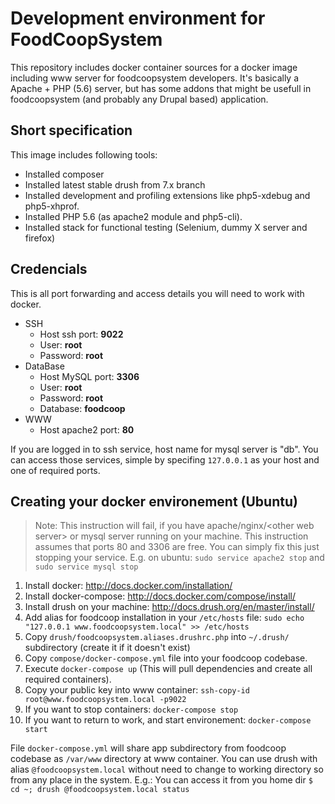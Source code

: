 # Development environment for FoodCoopSystem

This repository includes docker container sources for a docker image including www server for foodcoopsystem developers. It's basically a Apache + PHP (5.6) server, but has some addons that might be usefull in foodcoopsystem (and probably any Drupal based) application.

## Short specification
This image includes following tools:

* Installed composer
* Installed latest stable drush from 7.x branch
* Installed development and profiling extensions like php5-xdebug and php5-xhprof.
* Installed PHP 5.6 (as apache2 module and php5-cli).
* Installed stack for functional testing (Selenium, dummy X server and firefox)


## Credencials

This is all port forwarding and access details you will need to work with docker.

* SSH
  * Host ssh port: **9022**
  * User: **root**
  * Password: **root**
* DataBase
  * Host MySQL port: **3306**
  * User: **root**
  * Password: **root** 
  * Database: **foodcoop**
* WWW
  * Host apache2 port: **80**

If you are logged in to ssh service, host name for mysql server is "db". You can access those services, simple by specifing `127.0.0.1` as your host and one of required ports.


## Creating your docker environement (Ubuntu)
> Note: This instruction will fail, if you have apache/nginx/\<other web server\> or mysql server running on your machine. This instruction assumes that ports 80 and 3306 are free. You can simply fix this just stopping your service. E.g. on ubuntu: `sudo service apache2 stop` and `sudo service mysql stop`

1. Install docker: http://docs.docker.com/installation/
1. Install docker-compose: http://docs.docker.com/compose/install/
1. Install drush on your machine: http://docs.drush.org/en/master/install/
1. Add alias for foodcoop installation in your `/etc/hosts` file: `sudo echo "127.0.0.1 www.foodcoopsystem.local" >> /etc/hosts`
1. Copy `drush/foodcoopsystem.aliases.drushrc.php` into `~/.drush/` subdirectory (create it if it doesn't exist)
1. Copy `compose/docker-compose.yml` file into your foodcoop codebase. 
1. Execute `docker-compose up` (This will pull dependencies and create all required containers).
1. Copy your public key into www container: `ssh-copy-id root@www.foodcoopsystem.local -p9022`
1. If you want to stop containers: `docker-compose stop`
1. If you want to return to work, and start environement: `docker-compose start`

File `docker-compose.yml` will share app subdirectory from foodcoop codebase as `/var/www` directory at www container. You can use drush with alias `@foodcoopsystem.local` without need to change to working directory so from any place in the system. E.g.: You can access it from you home dir `$ cd ~; drush @foodcoopsystem.local status`
